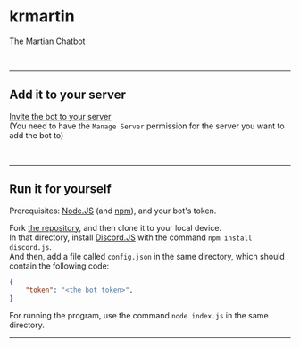 # krmartin

The Martian Chatbot

<br>

---


## Add it to your server

[Invite the bot to your server](https://discord.com/api/oauth2/authorize?client_id=781478364002385920&permissions=2048&scope=bot) <br>
(You need to have the `Manage Server` permission for the server you want to add the bot to)

<br>

---

## Run it for yourself

Prerequisites: [Node.JS](https://nodejs.org/en/) (and [npm](https://www.npmjs.com/)), and your bot's token.

Fork [the repository](https://github.com/aaryarajoju/krmartin), and then clone it to your local device. <br>
In that directory, install [Discord.JS](https://discord.js.org/#/) with the command `npm install discord.js`. <br>
And then, add a file called `config.json` in the same directory, which should contain the following code:

````json
{
    "token": "<the bot token>",
}
````

For running the program, use the command `node index.js` in the same directory.

---
